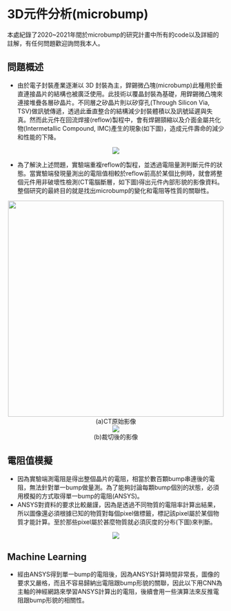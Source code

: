 # 3D元件分析(microbump)
  本處紀錄了2020~2021年間於microbump的研究計畫中所有的code以及詳細的註解，有任何問題歡迎詢問我本人。
  
## 問題概述
+ 由於電子封裝產業逐漸以 3D 封裝為主，銲錫微凸塊(microbump)此種用於垂直連接晶片的結構也被廣泛使用。此技術以覆晶封裝為基礎，用銲錫微凸塊來連接堆疊各層矽晶片。不同層之矽晶片則以矽穿孔(Through Silicon Via, TSV)做訊號傳遞，透過此垂直整合的結構減少封裝體積以及訊號延遲與失真。然而此元件在回流焊接(reflow)製程中，會有焊錫頸縮以及介面金屬共化物(Intermetallic Compound, IMC)產生的現象(如下圖)，造成元件壽命的減少和性能的下降。
  
<div align=center><img src=https://upload.cc/i1/2021/09/06/tIixk0.png></div>

+ 為了解決上述問題，實驗端重複reflow的製程，並透過電阻量測判斷元件的狀態。當實驗端發現量測出的電阻值相較於reflow前高於某個比例時，就會將整個元件用非破壞性檢測(CT電腦斷層，如下圖)得出元件內部形貌的影像資料。整個研究的最終目的就是找出microbump的變化和電阻等性質的關聯性。

<div align=center><img src=https://user-images.githubusercontent.com/55709819/132184994-79661609-f2e0-4c89-83ae-7d05acc236ad.png width="500"></div>
<div align=center>(a)CT原始影像</div>

<div align=center><img src=https://user-images.githubusercontent.com/55709819/132185063-ad18e186-05fd-4b80-ba6a-b56ea8a7c749.png></div>
<div align=center>(b)裁切後的影像</div>

## 電阻值模擬
+ 因為實驗端測電阻是得出整個晶片的電阻，相當於數百顆bump串連後的電阻，無法針對單一bump做量測。為了能夠討論每顆bump個別的狀態，必須用模擬的方式取得單一bump的電阻(ANSYS)。
+ ANSYS對資料的要求比較嚴謹，因為是透過不同物質的電阻率計算出結果，所以圖像還必須根據已知的物質對每個pixel做標籤，標記該pixel屬於某個物質才能計算。至於那些pixel屬於甚麼物質就必須灰度的分布(下圖)來判斷。
<div align=center><img src=https://user-images.githubusercontent.com/55709819/132188061-73e50780-36c3-413b-b34b-c966ce60d796.png></div>

## Machine Learning
+ 經由ANSYS得到單一bump的電阻後，因為ANSYS計算時間非常長，圖像的要求又嚴格，而且不容易歸納出電阻跟bump形貌的關聯，因此以下用CNN為主軸的神經網路來學習ANSYS計算出的電阻，後續會用一些演算法來反推電阻跟bump形貌的相關性。












